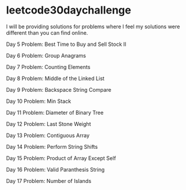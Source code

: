 # leetcode30daychallenge

I will be providing solutions for problems where I feel my solutions were different than you can find online.

Day 5 Problem:
Best Time to Buy and Sell Stock II

Day 6 Problem:
Group Anagrams

Day 7 Problem:
Counting Elements

Day 8 Problem:
Middle of the Linked List

Day 9 Problem:
Backspace String Compare

Day 10 Problem:
Min Stack

Day 11 Problem:
Diameter of Binary Tree

Day 12 Problem:
Last Stone Weight

Day 13 Problem:
Contiguous Array

Day 14 Problem:
Perform String Shifts

Day 15 Problem:
Product of Array Except Self

Day 16 Problem:
Valid Paranthesis String

Day 17 Problem:
Number of Islands


